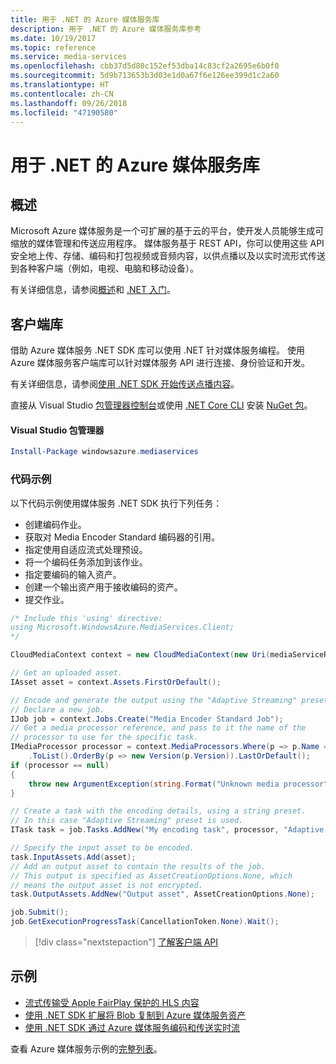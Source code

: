 ```yaml
---
title: 用于 .NET 的 Azure 媒体服务库
description: 用于 .NET 的 Azure 媒体服务库参考
ms.date: 10/19/2017
ms.topic: reference
ms.service: media-services
ms.openlocfilehash: cbb37d5d80c152ef53dba14c83cf2a2695e6b0f0
ms.sourcegitcommit: 5d9b713653b3d03e1d0a67f6e126ee399d1c2a60
ms.translationtype: HT
ms.contentlocale: zh-CN
ms.lasthandoff: 09/26/2018
ms.locfileid: "47190580"
---
```

# <a name="azure-media-services-libraries-for-net"></a>用于 .NET 的 Azure 媒体服务库

## <a name="overview"></a>概述

Microsoft Azure 媒体服务是一个可扩展的基于云的平台，使开发人员能够生成可缩放的媒体管理和传送应用程序。 媒体服务基于 REST API，你可以使用这些 API 安全地上传、存储、编码和打包视频或音频内容，以供点播以及以实时流形式传送到各种客户端（例如，电视、电脑和移动设备）。 

有关详细信息，请参阅[概述](/azure/media-services/media-services-overview)和 [.NET 入门](/azure/media-services/media-services-dotnet-how-to-use)。 

## <a name="client-library"></a>客户端库

借助 Azure 媒体服务 .NET SDK 库可以使用 .NET 针对媒体服务编程。 使用 Azure 媒体服务客户端库可以针对媒体服务 API 进行连接、身份验证和开发。  

有关详细信息，请参阅[使用 .NET SDK 开始传送点播内容](/azure/media-services/media-services-dotnet-get-started)。

直接从 Visual Studio [包管理器控制台][PackageManager]或使用 [.NET Core CLI][DotNetCLI] 安装 [NuGet 包](https://www.nuget.org/packages/windowsazure.mediaservices)。

#### <a name="visual-studio-package-manager"></a>Visual Studio 包管理器

```powershell
Install-Package windowsazure.mediaservices
```

### <a name="code-example"></a>代码示例

以下代码示例使用媒体服务 .NET SDK 执行下列任务：

- 创建编码作业。
- 获取对 Media Encoder Standard 编码器的引用。
- 指定使用自适应流式处理预设。
- 将一个编码任务添加到该作业。
- 指定要编码的输入资产。
- 创建一个输出资产用于接收编码的资产。
- 提交作业。


```csharp
/* Include this 'using' directive:
using Microsoft.WindowsAzure.MediaServices.Client;
*/

CloudMediaContext context = new CloudMediaContext(new Uri(mediaServiceRESTAPIEndpoint), tokenProvider);

// Get an uploaded asset.
IAsset asset = context.Assets.FirstOrDefault();

// Encode and generate the output using the "Adaptive Streaming" preset.
// Declare a new job.
IJob job = context.Jobs.Create("Media Encoder Standard Job");
// Get a media processor reference, and pass to it the name of the 
// processor to use for the specific task.
IMediaProcessor processor = context.MediaProcessors.Where(p => p.Name == mediaProcessorName)
    .ToList().OrderBy(p => new Version(p.Version)).LastOrDefault();
if (processor == null) 
{
    throw new ArgumentException(string.Format("Unknown media processor", mediaProcessorName));
}

// Create a task with the encoding details, using a string preset.
// In this case "Adaptive Streaming" preset is used.
ITask task = job.Tasks.AddNew("My encoding task", processor, "Adaptive Streaming", TaskOptions.None);

// Specify the input asset to be encoded.
task.InputAssets.Add(asset);
// Add an output asset to contain the results of the job. 
// This output is specified as AssetCreationOptions.None, which 
// means the output asset is not encrypted. 
task.OutputAssets.AddNew("Output asset", AssetCreationOptions.None);

job.Submit();
job.GetExecutionProgressTask(CancellationToken.None).Wait();
```

> [!div class="nextstepaction"]
> [了解客户端 API](/dotnet/api/overview/azure/mediaservices/client)

## <a name="samples"></a>示例

- [流式传输受 Apple FairPlay 保护的 HLS 内容](https://azure.microsoft.com/resources/samples/media-services-dotnet-dynamic-encryption-with-fairplay/)
- [使用 .NET SDK 扩展将 Blob 复制到 Azure 媒体服务资产](https://azure.microsoft.com/resources/samples/media-services-dotnet-copy-blob-into-asset/)
- [使用 .NET SDK 通过 Azure 媒体服务编码和传送实时流](https://azure.microsoft.com/resources/samples/media-services-dotnet-encode-live-stream-with-ams-clear/)

查看 Azure 媒体服务示例的[完整列表](https://azure.microsoft.com/resources/samples/?platform=dotnet&service=media-services)。


[PackageManager]: https://docs.microsoft.com/nuget/tools/package-manager-console
[DotNetCLI]: https://docs.microsoft.com/dotnet/core/tools/dotnet-add-package
